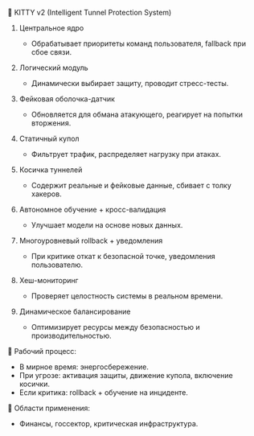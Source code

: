 🐾 KITTY v2 (Intelligent Tunnel Protection System)

1. Центральное ядро
   - Обрабатывает приоритеты команд пользователя, fallback при сбое связи.

2. Логический модуль
   - Динамически выбирает защиту, проводит стресс-тесты.

3. Фейковая оболочка-датчик
   - Обновляется для обмана атакующего, реагирует на попытки вторжения.

4. Статичный купол
   - Фильтрует трафик, распределяет нагрузку при атаках.

5. Косичка туннелей
   - Содержит реальные и фейковые данные, сбивает с толку хакеров.

6. Автономное обучение + кросс-валидация
   - Улучшает модели на основе новых данных.

7. Многоуровневый rollback + уведомления
   - При критике откат к безопасной точке, уведомления пользователю.

8. Хеш-мониторинг
   - Проверяет целостность системы в реальном времени.

9. Динамическое балансирование
   - Оптимизирует ресурсы между безопасностью и производительностью.

🚀 Рабочий процесс:
- В мирное время: энергосбережение.
- При угрозе: активация защиты, движение купола, включение косички.
- Если критика: rollback + обучение на инциденте.

🎯 Области применения:
- Финансы, госсектор, критическая инфраструктура.
